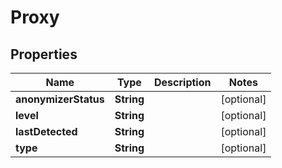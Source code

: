 

# Proxy


## Properties

Name | Type | Description | Notes
------------ | ------------- | ------------- | -------------
**anonymizerStatus** | **String** |  |  [optional]
**level** | **String** |  |  [optional]
**lastDetected** | **String** |  |  [optional]
**type** | **String** |  |  [optional]



